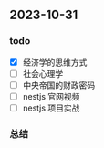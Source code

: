 ## 2023-10-31 

### todo
- [x] 经济学的思维方式
- [ ] 社会心理学
- [ ] 中央帝国的财政密码
- [ ] nestjs 官网视频
- [ ] nestjs 项目实战

### 总结

